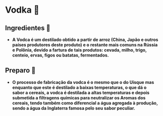 # Vodka :tropical_drink:

## Ingredientes :book:

* **A Vodca é um destilado  obtido a partir de arroz (China, Japão e outros países produtores deste  produto) e o restante mais comuns na Rússia e Polônia, devido a fartura  de tais produtos: cevada, milho, trigo, centeio, ervas, figos ou  batatas, fermentados.**



## Preparo :bookmark_tabs:

* **O processo de fabricação da vodca é o mesmo que o do Uísque mas enquanto que este é destilado a baixas temperaturas, o que dá o  sabor a cereais, a vodca é destilada a altas temperaturas e depois  submetida a filtragens químicas para neutralizar os Aromas dos cereais, tendo também como diferencial a água agregada à produção, sendo a água da Inglaterra famosa pelo seu sabor peculiar.**